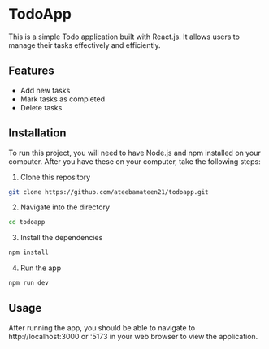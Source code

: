 # TodoApp

This is a simple Todo application built with React.js. It allows users to manage their tasks effectively and efficiently.

## Features

- Add new tasks
- Mark tasks as completed
- Delete tasks

## Installation

To run this project, you will need to have Node.js and npm installed on your computer. After you have these on your computer, take the following steps:

1. Clone this repository
```bash
git clone https://github.com/ateebamateen21/todoapp.git
 ```

2. Navigate into the directory
```bash 
cd todoapp
```

3. Install the dependencies
```bash
npm install
```

4. Run the app
```bash
npm run dev
```


## Usage
After running the app, you should be able to navigate to http://localhost:3000 or :5173 in your web browser to view the application.